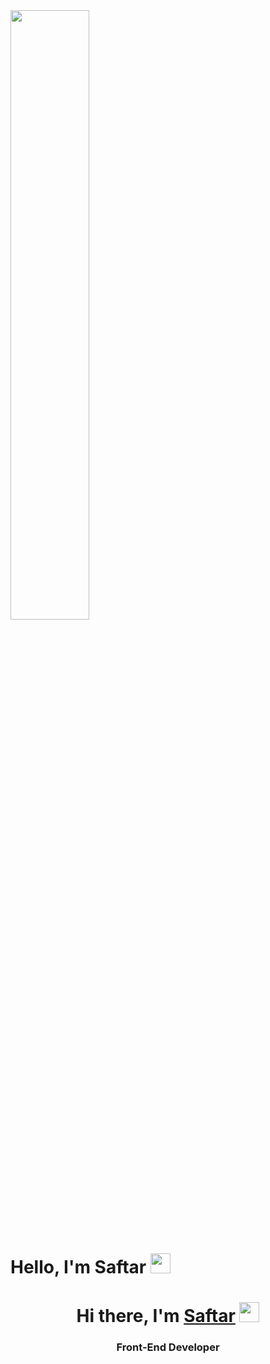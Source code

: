 <img src="https://cdn.dribbble.com/users/1235346/screenshots/3252385/job.gif" width="50%"/>

# Hello, I'm Saftar <img src="https://github.com/blackcater/blackcater/raw/main/images/Hi.gif" height="32"/>


<h1 align="center">Hi there, I'm <a href="https://daniilshat.ru/" target="_blank"<a>Saftar</a> 
<img src="https://github.com/blackcater/blackcater/raw/main/images/Hi.gif" height="32"/></h1>
<h3 align="center">Front-End Developer</h3>








